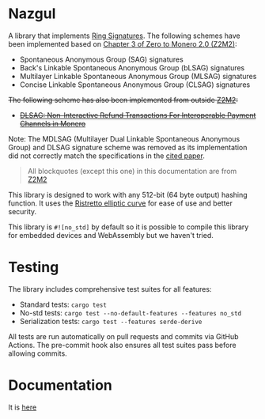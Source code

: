 # Nazgul
A library that implements [Ring Signatures](https://en.wikipedia.org/wiki/Ring_signature). The following schemes have been implemented based on [Chapter 3 of Zero to Monero 2.0 (Z2M2)](https://www.getmonero.org/library/Zero-to-Monero-2-0-0.pdf):

 - Spontaneous Anonymous Group (SAG) signatures 
 - Back's Linkable Spontaneous Anonymous Group (bLSAG) signatures
 - Multilayer Linkable Spontaneous Anonymous Group (MLSAG) signatures
 - Concise Linkable Spontaneous Anonymous Group (CLSAG) signatures

~~The following scheme has also been implemented from outside [Z2M2](https://www.getmonero.org/library/Zero-to-Monero-2-0-0.pdf):~~

 - ~~[DLSAG: Non-Interactive Refund Transactions For Interoperable Payment Channels in Monero](https://eprint.iacr.org/2019/595.pdf)~~

Note: The MDLSAG (Multilayer Dual Linkable Spontaneous Anonymous Group) and DLSAG signature scheme was removed as its implementation did not correctly match the specifications in the [cited paper](https://eprint.iacr.org/2019/595.pdf).


> All blockquotes (except this one) in this documentation are from [Z2M2](https://www.getmonero.org/library/Zero-to-Monero-2-0-0.pdf)

This library is designed to work with any 512-bit (64 byte output) hashing function. It uses the
[Ristretto elliptic curve](https://doc.dalek.rs/curve25519_dalek/ristretto/) for ease of use and better security.

This library is `#![no_std]` by default so it is possible to compile this library for embedded devices and WebAssembly but we haven't tried.

# Testing

The library includes comprehensive test suites for all features:

- Standard tests: `cargo test`
- No-std tests: `cargo test --no-default-features --features no_std`
- Serialization tests: `cargo test --features serde-derive`

All tests are run automatically on pull requests and commits via GitHub Actions. The pre-commit hook also ensures all test suites pass before allowing commits.

# Documentation

It is [here](https://docs.rs/nazgul/latest/nazgul/)